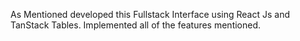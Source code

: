 As Mentioned developed this Fullstack Interface using React Js and TanStack Tables.
Implemented all of the features mentioned.
